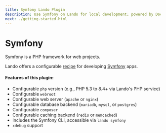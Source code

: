 ```yaml
---
title: Symfony Lando Plugin
description: Use Symfony on Lando for local development; powered by Docker and Docker Compose, config php version, swap db or caching backends or web server, use composer. symfony console, xdebug and custom config files, oh and also import and export databases.
next: ./getting-started.html
---
```


# Symfony

Symfony is a PHP framework for web projects.

Lando offers a configurable [recipe](https://docs.lando.dev/landofile/recipes.html) for developing [Symfony](https://symfony.com/) apps.

#### Features of this plugin:

* Configurable `php` version (e.g., PHP 5.3 to 8.4+ via Lando's PHP service)
* Configurable `webroot`
* Configurable web server (`apache` or `nginx`)
* Configurable database backend (`mariadb`, `mysql`, or `postgres`)
* Configurable `composer`
* Configurable caching backend (`redis` or `memcached`)
* Includes the Symfony CLI, accessible via `lando symfony`
* `xdebug` support

